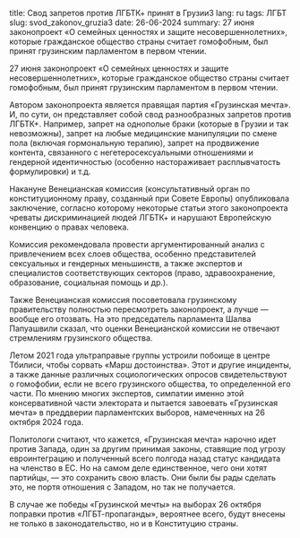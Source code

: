 title: Свод запретов против ЛГБТК+ принят в Грузии3
lang: ru
tags: ЛГБТ
slug: svod_zakonov_gruzia3
date: 26-06-2024
summary:  27 июня законопроект «О семейных ценностях и защите несовершеннолетних», которые гражданское общество страны считает гомофобным, был принят грузинским парламентом в первом чтении.

27 июня законопроект «О семейных ценностях и защите несовершеннолетних», которые гражданское общество страны считает гомофобным, был принят грузинским парламентом в первом чтении.  


Автором законопроекта является правящая партия «Грузинская мечта». И, по сути, он представляет собой свод разнообразных запретов против ЛГБТК+. Например, запрет на однополые браки (которые в Грузии и так невозможны), запрет на любые медицинские манипуляции по смене пола (включая гормональную терапию), запрет на продвижение контента, связанного с негетеросексуальными отношениями и гендерной идентичностью (особенно настораживает расплывчатость формулировки) и т.д.  


Накануне Венецианская комиссия (консультативный орган по конституционному праву, созданный при Совете Европы) опубликовала заключение, согласно которому некоторые статьи этого законопроекта чреваты дискриминацией людей ЛГБТК+ и нарушают Европейскую конвенцию о правах человека.  


Комиссия рекомендовала провести аргументированный анализ с привлечением всех слоев общества, особенно представителей сексуальных и гендерных меньшинств, а также экспертов и специалистов соответствующих секторов (право, здравоохранение, образование, социальная помощь и др.).  


Также Венецианская комиссия посоветовала грузинскому правительству полностью пересмотреть законопроект, а лучше — вообще его отозвать. На это председатель парламента Шалва Папуашвили сказал, что оценки Венецианской комиссии не отвечают стремлениям грузинского общества.  


Летом 2021 года ультраправые группы устроили побоище в центре Тбилиси, чтобы сорвать «Марш достоинства». Этот и другие инциденты, а также данные различных социологических опросов свидетельствуют о гомофобии, если не всего грузинского общества, то определенной его части. По мнению многих экспертов, симпатии именно этой консервативной части электората и пытается завоевать «Грузинская мечта» в преддверии парламентских выборов, намеченных на 26 октября 2024 года.  


Политологи считают, что кажется, «Грузинская мечта» нарочно идет против Запада, один за другим принимая законы, ставящие под угрозу евроинтеграцию и полученный всего полгода назад статус кандидата на членство в ЕС. Но на самом деле единственное, чего они хотят партийцы, — это сохранить свою власть. Они были бы рады сделать это, не портя отношения с Западом, но так не получается.  

В случае же победы «Грузинской мечты» на выборах 26 октября поправки против «ЛГБТ-пропаганды», вероятнее всего, будут внесены не только в законодательство, но и в Конституцию страны.


